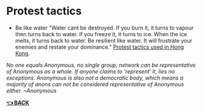 # Protest tactics
- Be like water "Water cant be destroyed. If you burn it, it turns to vapour then turns back to water. If you freeze it, it turns to ice. When the ice melts, it turns back to water. Be resilient like water. It will frustrate your enemies and restate your dominance." [Protest tactics used in Hong Kong](Be-like-water.md).






_No one equals Anonymous, no single group, network can be representative of Anonymous as a whole. If anyone claims to 'represent' it, lies no exceptions. Anonymous is also not a democratic body, which means a majority of anons can not be considered representative of Anonymous either. ~Anonymous_

__[:point_left: BACK](../README.md)__
